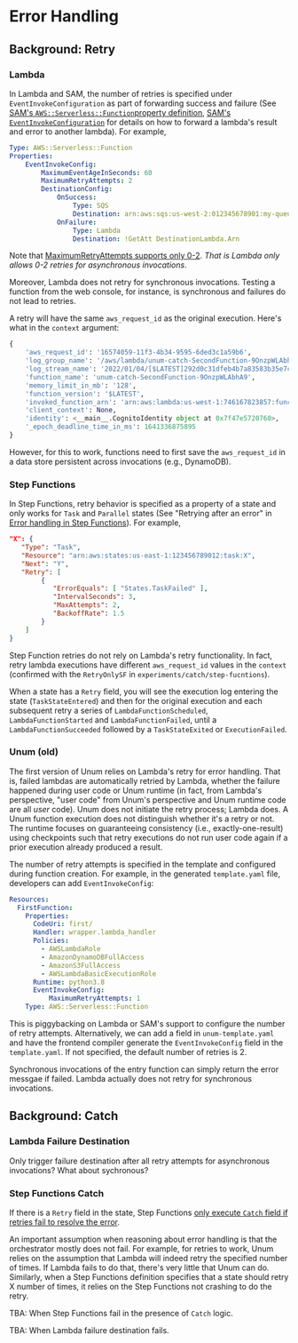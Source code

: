 # Error Handling

## Background: Retry

### Lambda

In Lambda and SAM, the number of retries is specified under
`EventInvokeConfiguration` as part of forwarding success and failure (See
[SAM's `AWS::Serverless::Function`property
definition](https://docs.aws.amazon.com/serverless-application-model/latest/developerguide/sam-resource-function.html),
[SAM's
`EventInvokeConfiguration`](https://docs.aws.amazon.com/serverless-application-model/latest/developerguide/sam-property-function-eventinvokeconfiguration.html)
for details on how to forward a lambda's result and error to another lambda).
For example,

```yaml
Type: AWS::Serverless::Function
Properties:
    EventInvokeConfig:
        MaximumEventAgeInSeconds: 60
        MaximumRetryAttempts: 2
        DestinationConfig:
            OnSuccess:
                Type: SQS
                Destination: arn:aws:sqs:us-west-2:012345678901:my-queue
            OnFailure:
                Type: Lambda
                Destination: !GetAtt DestinationLambda.Arn

```

Note that [MaximumRetryAttempts supports only
0-2](https://aws.amazon.com/about-aws/whats-new/2019/11/aws-lambda-supports-max-retry-attempts-event-age-asynchronous-invocations/).
*That is Lambda only allows 0-2 retries for asynchronous invocations*.

Moreover, Lambda does not retry for synchronous invocations. Testing a
function from the web console, for instance, is synchronous and failures do
not lead to retries.

A retry will have the same `aws_request_id` as the original execution. Here's
what in the `context` argument:

```python
{
    'aws_request_id': '16574059-11f3-4b34-9595-6ded3c1a59b6',
    'log_group_name': '/aws/lambda/unum-catch-SecondFunction-9OnzpWLAbhA9',
    'log_stream_name': '2022/01/04/[$LATEST]292d0c31dfeb4b7a83583b35e7c9eb84',
    'function_name': 'unum-catch-SecondFunction-9OnzpWLAbhA9',
    'memory_limit_in_mb': '128',
    'function_version': '$LATEST',
    'invoked_function_arn': 'arn:aws:lambda:us-west-1:746167823857:function:unum-catch-SecondFunction-9OnzpWLAbhA9',
    'client_context': None,
    'identity': <__main__.CognitoIdentity object at 0x7f47e5720760>,
    '_epoch_deadline_time_in_ms': 1641336875895
}
```

However, for this to work, functions need to first save the `aws_request_id`
in a data store persistent across invocations (e.g., DynamoDB).

### Step Functions

In Step Functions, retry behavior is specified as a property of a state and
only works for `Task` and `Parallel` states (See "Retrying after an error" in
[Error handling in Step
Functions](https://docs.aws.amazon.com/step-functions/latest/dg/concepts-error-handling.html)).
For example,

```json
"X": {
   "Type": "Task",
   "Resource": "arn:aws:states:us-east-1:123456789012:task:X",
   "Next": "Y",
   "Retry": [
        {
           "ErrorEquals": [ "States.TaskFailed" ],
           "IntervalSeconds": 3,
           "MaxAttempts": 2,
           "BackoffRate": 1.5
        }
    ]
}
```

Step Function retries do not rely on Lambda's retry functionality. In fact,
retry lambda executions have different `aws_request_id` values in the
`context` (confirmed with the `RetryOnlySF` in
`experiments/catch/step-fucntions`).

When a state has a `Retry` field, you will see the execution log entering the
state (`TaskStateEntered`) and then for the original execution and each
subsequent retry a series of `LambdaFunctionScheduled`,
`LambdaFunctionStarted` and `LambdaFunctionFailed`, until a
`LambdaFunctionSucceeded` followed by a `TaskStateExited` or
`ExecutionFailed`.

### Unum (old)

The first version of Unum relies on Lambda's retry for error handling. That
is, failed lambdas are automatically retried by Lambda, whether the failure
happened during user code or Unum runtime (in fact, from Lambda's perspective,
"user code" from Unum's perspective and Unum runtime code are all *user*
code). Unum does not initiate the retry process; Lambda does. A Unum function execution
does not distinguish whether it's a retry or not. The runtime focuses on
guaranteeing consistency (i.e., exactly-one-result) using checkpoints such
that retry executions do not run user code again if a prior execution already
produced a result.

The number of retry attempts is specified in the template and configured
during function creation. For example, in the generated `template.yaml` file,
developers can add `EventInvokeConfig`:

```yaml
Resources:
  FirstFunction:
    Properties:
      CodeUri: first/
      Handler: wrapper.lambda_handler
      Policies:
        - AWSLambdaRole
        - AmazonDynamoDBFullAccess
        - AmazonS3FullAccess
        - AWSLambdaBasicExecutionRole
      Runtime: python3.8
      EventInvokeConfig:
          MaximumRetryAttempts: 1
    Type: AWS::Serverless::Function
```

This is piggybacking on Lambda or SAM's support to configure the number of
retry attempts. Alternatively, we can add a field in `unum-template.yaml` and
have the frontend compiler generate the `EventInvokeConfig` field in the
`template.yaml`. If not specified, the default number of retries is 2.

Synchronous invocations of the entry function can simply return the error
messgae if failed. Lambda actually does not retry for synchronous invocations.



## Background: Catch


### Lambda Failure Destination

Only trigger failure destination after all retry attempts for asynchronous
invocations? What about sychronous?

### Step Functions Catch

If there is a `Retry` field in the state, Step Functions [only execute `Catch`
field if retries fail to resolve the
error](https://docs.aws.amazon.com/step-functions/latest/dg/concepts-error-handling.html).





An important assumption when reasoning about error handling is that the
orchestrator mostly does not fail. For example, for retries to work, Unum
relies on the assumption that Lambda will indeed retry the specified number of
times. If Lambda fails to do that, there's very little that Unum can do.
Similarly, when a Step Functions definition specifies that a state should
retry X number of times, it relies on the Step Functions not crashing to do
the retry.


TBA: When Step Functions fail in the presence of `Catch` logic.

TBA: When Lambda failure destination fails.



